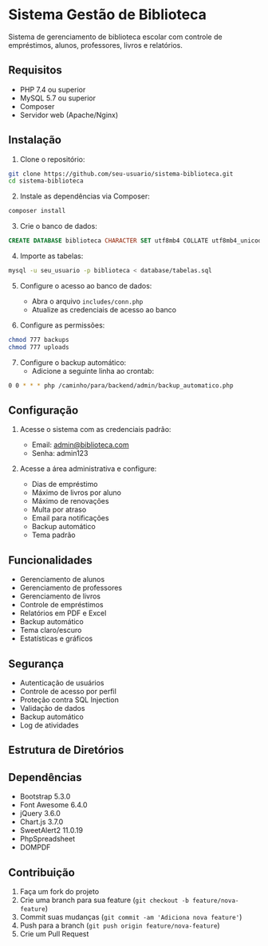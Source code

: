# Sistema Gestão de Biblioteca

Sistema de gerenciamento de biblioteca escolar com controle de empréstimos, alunos, professores, livros e relatórios.

## Requisitos

- PHP 7.4 ou superior
- MySQL 5.7 ou superior
- Composer
- Servidor web (Apache/Nginx)

## Instalação

1. Clone o repositório:
```bash
git clone https://github.com/seu-usuario/sistema-biblioteca.git
cd sistema-biblioteca
```

2. Instale as dependências via Composer:
```bash
composer install
```

3. Crie o banco de dados:
```sql
CREATE DATABASE biblioteca CHARACTER SET utf8mb4 COLLATE utf8mb4_unicode_ci;
```

4. Importe as tabelas:
```bash
mysql -u seu_usuario -p biblioteca < database/tabelas.sql
```

5. Configure o acesso ao banco de dados:
   - Abra o arquivo `includes/conn.php`
   - Atualize as credenciais de acesso ao banco

6. Configure as permissões:
```bash
chmod 777 backups
chmod 777 uploads
```

7. Configure o backup automático:
   - Adicione a seguinte linha ao crontab:
```bash
0 0 * * * php /caminho/para/backend/admin/backup_automatico.php
```

## Configuração


1. Acesse o sistema com as credenciais padrão:
   - Email: admin@biblioteca.com
   - Senha: admin123

2. Acesse a área administrativa e configure:
   - Dias de empréstimo
   - Máximo de livros por aluno
   - Máximo de renovações
   - Multa por atraso
   - Email para notificações
   - Backup automático
   - Tema padrão

## Funcionalidades

- Gerenciamento de alunos
- Gerenciamento de professores
- Gerenciamento de livros
- Controle de empréstimos
- Relatórios em PDF e Excel
- Backup automático
- Tema claro/escuro
- Estatísticas e gráficos

## Segurança

- Autenticação de usuários
- Controle de acesso por perfil
- Proteção contra SQL Injection
- Validação de dados
- Backup automático
- Log de atividades

## Estrutura de Diretórios


## Dependências

- Bootstrap 5.3.0
- Font Awesome 6.4.0
- jQuery 3.6.0
- Chart.js 3.7.0
- SweetAlert2 11.0.19
- PhpSpreadsheet
- DOMPDF

## Contribuição

1. Faça um fork do projeto
2. Crie uma branch para sua feature (`git checkout -b feature/nova-feature`)
3. Commit suas mudanças (`git commit -am 'Adiciona nova feature'`)
4. Push para a branch (`git push origin feature/nova-feature`)
5. Crie um Pull Request